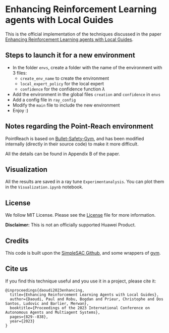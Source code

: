 # Enhancing Reinforcement Learning agents with Local Guides 

This is the official implementation of the techniques discussed in the paper [Enhancing Reinforcement Learning agents with Local Guides](https://hal.science/hal-04052358/file/Final_Reinforcement_Learning_with_Local_Guides.pdf).

## Steps to launch it for a new environment

- In the folder `envs`, create a folder with the name of the environment with 3 files:
  - `create_env_name` to create the environment
  - `local_expert_policy` for the local expert
  - `confidence` for the confidence function $\lambda$
- Add the environment in the global files `creation` and `confidence` in `envs`
- Add a config file in `ray_config`
- Modify the `main` file to include the new environment
- Enjoy :)

## Notes regarding the Point-Reach environment

PointReach is based on [Bullet-Safety-Gym](https://github.com/SvenGronauer/Bullet-Safety-Gym), and has been modified internally (directly in their source code) to make it more difficult.

All the details can be found in Appendix B of the paper.

## Visualization

All the results are saved in a ray tune `Experimentanalysis`. You can plot them in the `Visualization.ipynb` notebook.

## License

We follow MIT License. Please see the [License](./LICENSE) file for more information.

**Disclaimer:** This is not an officially supported Huawei Product.


## Credits

This code is built upon the [SimpleSAC Github](https://github.com/young-geng/SimpleSAC), and some wrappers of [gym](https://github.com/openai/gym/tree/master).


## Cite us

If you find this technique useful and you use it in a project, please cite it:
```
@inproceedings{daoudi2023enhancing,
  title={Enhancing Reinforcement Learning Agents with Local Guides},
  author={Daoudi, Paul and Robu, Bogdan and Prieur, Christophe and Dos Santos, Ludovic and Barlier, Merwan},
  booktitle={Proceedings of the 2023 International Conference on Autonomous Agents and Multiagent Systems},
  pages={829--838},
  year={2023}
}
```

